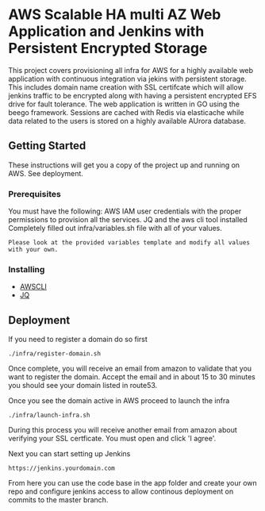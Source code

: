 # AWS Scalable HA multi AZ Web Application and Jenkins with Persistent Encrypted Storage

This project covers provisioning all infra for AWS for a highly available web application with continuous integration via jekins with persistent storage.  This includes domain name creation with SSL certifcate which will allow jenkins traffic to be encrypted along with having a persistent encrypted EFS drive for fault tolerance.  The web application is written in GO using the beego framework.  Sessions are cached with Redis via elasticache while data related to the users is stored on a highly available AUrora database.


## Getting Started

These instructions will get you a copy of the project up and running on AWS. See deployment.

### Prerequisites

You must have the following:
AWS IAM user credentials with the proper permissions to provision all the services.
JQ and the aws cli tool installed
Completely filled out infra/variables.sh file with all of your values.

```
Please look at the provided variables template and modify all values with your own.
```

### Installing

* [AWSCLI](http://docs.aws.amazon.com/cli/latest/userguide/installing.html)
* [JQ](https://stedolan.github.io/jq/download/)

## Deployment

If you need to register a domain do so first

```
./infra/register-domain.sh
```
Once complete, you will receive an email from amazon to validate that you want to register the domain.  Accept the email and in about 15 to 30 minutes you should see your domain listed in route53.

Once you see the domain active in AWS proceed to launch the infra
```
./infra/launch-infra.sh
```
During this process you will receive another email from amazon about verifying your SSL certficate.  You must open and click 'I agree'. 

Next you can start setting up Jenkins
```
https://jenkins.yourdomain.com
```

From here you can use the code base in the app folder and create your own repo and configure jenkins access to allow continous deployment on commits to the master branch.